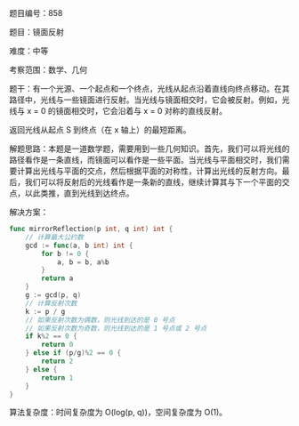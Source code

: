 题目编号：858

题目：镜面反射

难度：中等

考察范围：数学、几何

题干：有一个光源、一个起点和一个终点，光线从起点沿着直线向终点移动。在其路径中，光线与一些镜面进行反射。当光线与镜面相交时，它会被反射。例如，光线与 x = 0 的镜面相交时，它会沿着与 x = 0 对称的直线反射。

返回光线从起点 S 到终点（在 x 轴上）的最短距离。


解题思路：本题是一道数学题，需要用到一些几何知识。首先，我们可以将光线的路径看作是一条直线，而镜面可以看作是一些平面。当光线与平面相交时，我们需要计算出光线与平面的交点，然后根据平面的对称性，计算出光线的反射方向。最后，我们可以将反射后的光线看作是一条新的直线，继续计算其与下一个平面的交点，以此类推，直到光线到达终点。

解决方案：

```go
func mirrorReflection(p int, q int) int {
    // 计算最大公约数
    gcd := func(a, b int) int {
        for b != 0 {
            a, b = b, a%b
        }
        return a
    }
    g := gcd(p, q)
    // 计算反射次数
    k := p / g
    // 如果反射次数为偶数，则光线到达的是 0 号点
    // 如果反射次数为奇数，则光线到达的是 1 号点或 2 号点
    if k%2 == 0 {
        return 0
    } else if (p/g)%2 == 0 {
        return 2
    } else {
        return 1
    }
}
```

算法复杂度：时间复杂度为 O(log(p, q))，空间复杂度为 O(1)。